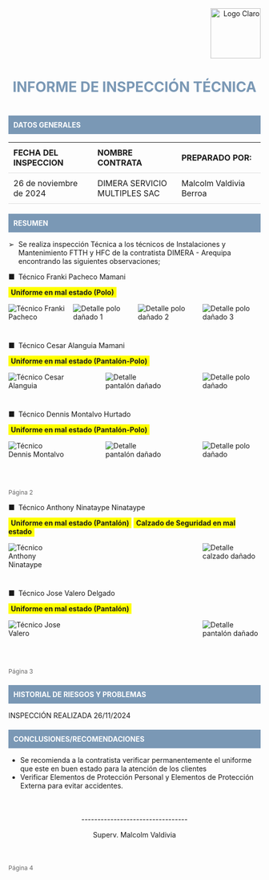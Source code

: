 <!DOCTYPE html>
<html lang="es">
<head>
  <meta charset="UTF-8">
  <meta name="viewport" content="width=device-width, initial-scale=1.0">
  <title>INFORME DE INSPECCIÓN TÉCNICA</title>
  <style>
    .logo {
      text-align: right;
      margin-bottom: 20px;
    }
    .logo img {
      width: 100px;
    }
    .title {
      text-align: center;
      color: #7a98b5;
      font-size: 28px;
      margin: 40px 0;
    }
    .section-header {
      background-color: #7a98b5;
      color: white;
      padding: 10px;
      margin: 20px 0 15px 0;
      font-weight: bold;
    }
    .data-table {
      width: 100%;
      border-collapse: collapse;
    }
    .data-table td {
      padding: 10px;
      border-bottom: 1px solid #ddd;
    }
    .highlight {
      background-color: yellow;
      padding: 2px 5px;
      font-weight: bold;
    }
    .images-row {
      display: flex;
      justify-content: space-between;
      margin: 15px 0;
      flex-wrap: wrap;
    }
    .images-row img {
      max-width: 23%;
      margin-bottom: 10px;
    }
    .technician {
      margin-bottom: 30px;
    }
    .bullet {
      margin-left: 20px;
      position: relative;
    }
    .bullet::before {
      content: "■";
      position: absolute;
      left: -20px;
    }
    .arrow {
      margin-left: 20px;
      position: relative;
    }
    .arrow::before {
      content: "➢";
      position: absolute;
      left: -20px;
    }
    .page-number {
      text-align: left;
      margin-top: 50px;
      color: #666;
      font-size: 12px;
    }
    .footer {
      margin-top: 50px;
      text-align: center;
    }
    .signature-line {
      text-align: center;
      border-top: 1px solid #000;
      width: 200px;
      margin: 10px auto;
      padding-top: 5px;
    }
  </style>
</head>
<body>
  <div class="logo">
    <img src="http://localhost:5000/static/" alt="Logo Claro" />
  </div>

  <h1 class="title">INFORME DE INSPECCIÓN TÉCNICA</h1>

  <div class="section-header">DATOS GENERALES</div>

  <table class="data-table">
    <tr>
      <td width="33%" ><strong>FECHA DEL INSPECCION</strong></td>
      <td width="33%"><strong>NOMBRE CONTRATA</strong></td>
      <td width="33%"><strong>PREPARADO POR:</strong></td>
    </tr>
    <tr>
      <td>26 de noviembre de 2024</td>
      <td>DIMERA SERVICIO MULTIPLES SAC</td>
      <td>Malcolm Valdivia Berroa</td>
    </tr>
  </table>

  <div class="section-header">RESUMEN</div>

  <p class="arrow">Se realiza inspección Técnica a los técnicos de Instalaciones y Mantenimiento FTTH y HFC de la contratista DIMERA - Arequipa encontrando las siguientes observaciones;</p>

  <div class="technician">
    <p class="bullet">Técnico Franki Pacheco Mamani</p>
    <p><span class="highlight">Uniforme en mal estado (Polo)</span></p>
    <div class="images-row">
      <img src="/api/placeholder/200/300" alt="Técnico Franki Pacheco" />
      <img src="/api/placeholder/200/300" alt="Detalle polo dañado 1" />
      <img src="/api/placeholder/200/300" alt="Detalle polo dañado 2" />
      <img src="/api/placeholder/200/300" alt="Detalle polo dañado 3" />
    </div>
  </div>

  <div class="technician">
    <p class="bullet">Técnico Cesar Alanguia Mamani</p>
    <p><span class="highlight">Uniforme en mal estado (Pantalón-Polo)</span></p>
    <div class="images-row">
      <img src="/api/placeholder/200/300" alt="Técnico Cesar Alanguia" />
      <img src="/api/placeholder/200/300" alt="Detalle pantalón dañado" />
      <img src="/api/placeholder/200/300" alt="Detalle polo dañado" />
    </div>
  </div>

  <div class="technician">
    <p class="bullet">Técnico Dennis Montalvo Hurtado</p>
    <p><span class="highlight">Uniforme en mal estado (Pantalón-Polo)</span></p>
    <div class="images-row">
      <img src="/api/placeholder/200/300" alt="Técnico Dennis Montalvo" />
      <img src="/api/placeholder/200/300" alt="Detalle pantalón dañado" />
      <img src="/api/placeholder/200/300" alt="Detalle polo dañado" />
    </div>
  </div>

  <div class="page-number">Página 2</div>

  <div class="technician">
    <p class="bullet">Técnico Anthony Ninataype Ninataype</p>
    <p><span class="highlight">Uniforme en mal estado (Pantalón)</span> <span class="highlight">Calzado de Seguridad en mal estado</span></p>
    <div class="images-row">
      <img src="/api/placeholder/200/300" alt="Técnico Anthony Ninataype" />
      <img src="/api/placeholder/200/300" alt="Detalle calzado dañado" />
    </div>
  </div>

  <div class="technician">
    <p class="bullet">Técnico Jose Valero Delgado</p>
    <p><span class="highlight">Uniforme en mal estado (Pantalón)</span></p>
    <div class="images-row">
      <img src="/api/placeholder/200/300" alt="Técnico Jose Valero" />
      <img src="/api/placeholder/200/300" alt="Detalle pantalón dañado" />
    </div>
  </div>

  <div class="page-number">Página 3</div>

  <div class="section-header">HISTORIAL DE RIESGOS Y PROBLEMAS</div>

  <p>INSPECCIÓN REALIZADA 26/11/2024</p>

  <div class="section-header">CONCLUSIONES/RECOMENDACIONES</div>

  <ul>
    <li>Se recomienda a la contratista verificar permanentemente el uniforme que este en buen estado para la atención de los clientes</li>
    <li>Verificar Elementos de Protección Personal y Elementos de Protección Externa para evitar accidentes.</li>
  </ul>

  <div class="footer">
    <p>---------------------------------</p>
    <p>Superv. Malcolm Valdivia</p>
  </div>

  <div class="page-number">Página 4</div>
</body>
</html>